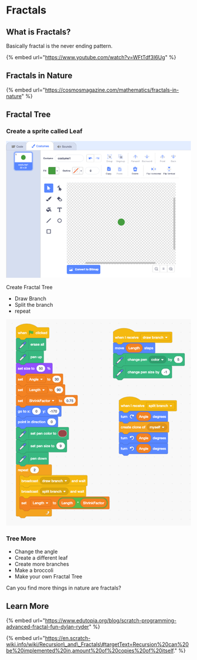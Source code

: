 # Fractals

## What is Fractals?

Basically fractal is the never ending pattern. 

{% embed url="https://www.youtube.com/watch?v=WFtTdf3I6Ug" %}

## Fractals in Nature

{% embed url="https://cosmosmagazine.com/mathematics/fractals-in-nature" %}

## Fractal Tree

### Create a sprite called Leaf

![](../../.gitbook/assets/screenshot-2019-10-19-19.50.41.png)

Create Fractal Tree

* Draw Branch
* Split the branch
* repeat

![](../../.gitbook/assets/screenshot-2019-10-19-20.14.12.png)

### Tree More

* Change the angle
* Create a different leaf
* Create more branches
* Make a broccoli 
* Make your own Fractal Tree

Can you find more things in nature are fractals?





## Learn More

{% embed url="https://www.edutopia.org/blog/scratch-programming-advanced-fractal-fun-dylan-ryder" %}

{% embed url="https://en.scratch-wiki.info/wiki/Recursion\_and\_Fractals\#targetText=Recursion%20can%20be%20implemented%20in,amount%20of%20copies%20of%20itself." %}







